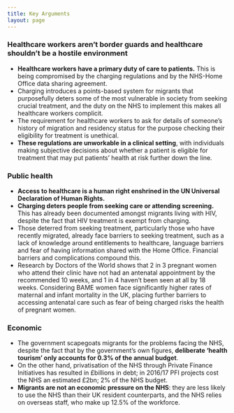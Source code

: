 ```yaml
---
title: Key Arguments
layout: page
---
```


### Healthcare workers aren’t border guards and healthcare shouldn’t be a hostile environment

 * **Healthcare workers have a primary duty of care to patients.** This is being compromised by the charging regulations and by the NHS-Home Office data sharing agreement.
 * Charging introduces a points-based system for migrants that purposefully deters some of the most vulnerable in society from seeking crucial treatment, and the duty on the NHS to implement this makes all healthcare workers complicit.
 * The requirement for healthcare workers to ask for details of someone’s history of migration and residency status for the purpose checking their eligibility for treatment is unethical.
 * **These regulations are unworkable in a clinical setting**, with individuals making subjective decisions about whether a patient is eligible for treatment that may put patients’ health at risk further down the line.

### Public health

 * **Access to healthcare is a human right enshrined in the UN Universal Declaration of Human Rights.**
 * **Charging deters people from seeking care or attending screening.** This has already been documented amongst migrants living with HIV, despite the fact that HIV treatment is exempt from charging.
 * Those deterred from seeking treatment, particularly those who have recently migrated, already face barriers to seeking treatment, such as a lack of knowledge around entitlements to healthcare, language barriers and fear of having information shared with the Home Office. Financial barriers and complications compound this.
 * Research by Doctors of the World shows that 2 in 3 pregnant women who attend their clinic have not had an antenatal appointment by the recommended 10 weeks, and 1 in 4 haven’t been seen at all by 18 weeks. Considering BAME women face significantly higher rates of maternal and infant mortality in the UK, placing further barriers to accessing antenatal care such as fear of being charged risks the health of pregnant women.

### Economic

 * The government scapegoats migrants for the problems facing the NHS, despite the fact that by the government’s own figures, **deliberate ‘health tourism’ only accounts for 0.3% of the annual budget**.
 * On the other hand, privatisation of the NHS through Private Finance Initiatives has resulted in £billions in debt; in 2016/17 PFI projects cost the NHS an estimated £2bn; 2% of the NHS budget.
 * **Migrants are not an economic pressure on the NHS**: they are less likely to use the NHS than their UK resident counterparts, and the NHS relies on overseas staff, who make up 12.5% of the workforce.
